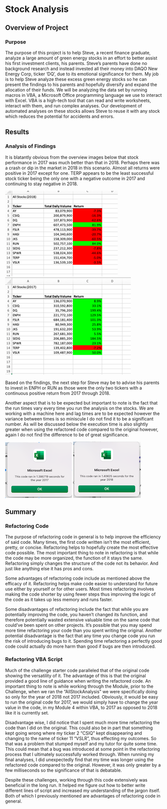 # Stock Analysis
## Overview of Project
### Purpose
The purpose of this project is to help Steve, a recent finance graduate, analyze a large amount of green energy stocks in an effort to better assist his first investment clients, his parents. Steve’s parents have done no background research and instead invested all their money into DAQO New Energy Corp, ticker ‘DQ’, due to its emotional significance for them. My job is to help Steve analyze these excess green energy stocks so he can present the findings to his parents and hopefully diversify and expand the allocation of their funds. We will be analyzing the data set by running macros in VBA, a Microsoft Office programming language we use to interact with Excel. VBA is a high-tech tool that can read and write worksheets, interact with them, and run complex analyses. Our development of automated analyses on these stocks allows Steve to reuse it with any stock which reduces the potential for accidents and errors. 
## Results
### Analysis of Findings
It is blatantly obvious from the overview images below that stock performance in 2017 was much better than that in 2018. Perhaps there was a crash or dip in the market in 2018 in this scenario. Almost all returns were positive in 2017 except for one. TERP appears to be the least successful stock ticker being the only one with a negative outcome in 2017 and continuing to stay negative in 2018. 

![2018_Stock_Overview](https://github.com/CristinaCod/stock-analysis/blob/main/Resources/2018_Stock_Overview.png)
![2017_Stock_Overview](https://github.com/CristinaCod/stock-analysis/blob/main/Resources/2017_Stock_Overview.png)

Based on the findings, the next step for Steve may be to advise his parents to invest in ENPH or RUN as those were the only two tickers with a continuous positive return from 2017 through 2018. 

Another aspect that is to be expected but important to note is the fact that the run times vary every time you run the analysis on the stocks. We are working with a machine here and lag times are to be expected however the variance between times is so miniscule I do not find it to be a significant number. As will be discussed below the execution time is also slightly greater when using the refactored code compared to the original however, again I do not find the difference to be of great significance. 

![VBA_Challenge_2017](https://github.com/CristinaCod/stock-analysis/blob/main/Resources/VBA_Challenge_2017.png)
![VBA_Challenge_2018](https://github.com/CristinaCod/stock-analysis/blob/main/Resources/VBA_Challenge_2018.png)

## Summary
### Refactoring Code 
  The purpose of refactoring code in general is to help improve the efficiency of said code. Many times, the first code written isn’t the most efficient, pretty, or concise. Refactoring helps to hopefully create the most effective code possible. The most important thing to note in refactoring is that while the code may be more organized, the function of it stays the same. Refactoring simply changes the structure of the code not its behavior. And just like anything else it has pros and cons. 
  
  Some advantages of refactoring code include as mentioned above the efficacy of it. Refactoring helps make code easier to understand for future use either by yourself or for other users. Most times refactoring involves making the code shorter by using fewer steps thus improving the logic of the code as it takes up less memory and runs faster.   
  
  Some disadvantages of refactoring include the fact that while you are potentially improving the code, you haven’t changed its function, and therefore potentially wasted extensive valuable time on the same code that could’ve been spent on other projects. It’s possible that you may spend more time refactoring your code than you spent writing the original. Another potential disadvantage is the fact that any time you change code you run the risk of introducing bugs to it. Spending time refactoring a perfectly good code could actually do more harm than good if bugs are then introduced. 
### Refactoring VBA Script
  Much of the challenge starter code paralleled that of the original code showing the versatility of it. The advantage of this is that the original provided a good line of guidance when writing the refactored code. An important thing to note is while working through the Module, prior to the Challenge, when we ran the “AllStockAnalysis” we were specifically doing so only for the year of 2018 not 2017 included. Obviously, it would be easy to run the original code for 2017, we would simply have to change the year value in the code, in my Module 4 within VBA, to 2017 as opposed to 2018 like it is currently set. 
  
  Disadvantage wise, I did notice that I spent much more time refactoring the code than I did on the original. This could also be in part that something kept going wrong where my ticker 2 “CSIQ” kept disappearing and changing to the name of ticker 11 “VSLR”, thus effecting my outcomes. So that was a problem that stumped myself and my tutor for quite some time. This could mean that a bug was introduced at some point in the refactoring process that I ultimately successfully worked through. When running my final analyses, I did unexpectedly find that my time was longer using the refactored code compared to the original. However, it was only greater by a few milliseconds so the significance of that is debatable. 
  
  Despite these challenges, working through this code extensively was beneficial in the long run. It helped me figure out how to better write different lines of script and increased my understanding of the jargon itself. Both of which I previously mentioned are advantages of refactoring code in general. 
